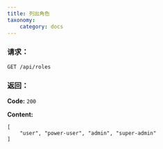 ```yaml
---
title: 列出角色
taxonomy:
    category: docs
---
```


### 请求：

    GET /api/roles

### 返回：

**Code:** `200`

**Content:** 

```
[
    "user", "power-user", "admin", "super-admin"
]
```
